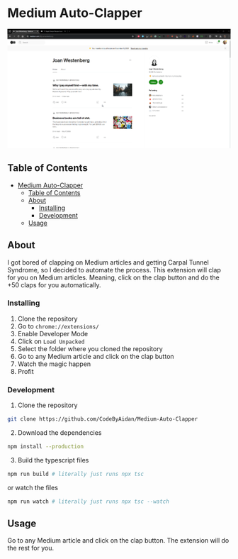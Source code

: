 # Medium Auto-Clapper

![demo.gif](./assets/demo.gif "Demo of the extension in action")

## Table of Contents

- [Medium Auto-Clapper](#medium-auto-clapper)
  - [Table of Contents](#table-of-contents)
  - [About ](#about-)
    - [Installing](#installing)
    - [Development](#development)
  - [Usage ](#usage-)

## About <a name = "about"></a>

I got bored of clapping on Medium articles and getting Carpal Tunnel Syndrome, so I decided to automate the process. This extension will clap for you on Medium articles. Meaning, click on the clap button and do the +50 claps for you automatically.

### Installing

1. Clone the repository
2. Go to `chrome://extensions/`
3. Enable Developer Mode
4. Click on `Load Unpacked`
5. Select the folder where you cloned the repository
6. Go to any Medium article and click on the clap button
7. Watch the magic happen
8. Profit

### Development

1. Clone the repository

```bash
git clone https://github.com/CodeByAidan/Medium-Auto-Clapper
```

2. Download the dependencies

```bash
npm install --production
```

3. Build the typescript files

```bash
npm run build # literally just runs npx tsc
```

or watch the files

```bash
npm run watch # literally just runs npx tsc --watch
```

## Usage <a name = "usage"></a>

Go to any Medium article and click on the clap button. The extension will do the rest for you.
